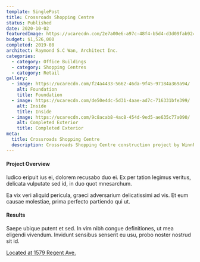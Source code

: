 ```yaml
---
template: SinglePost
title: Crossroads Shopping Centre
status: Published
date: 2020-10-02
featuredImage: https://ucarecdn.com/2e7a00e6-a97c-48f4-b5d4-d3d09fab9244/
budget: $1,526,000
completed: 2019-08
architect: Raymond S.C Wan, Architect Inc.
categories:
  - category: Office Buildings
  - category: Shopping Centres
  - category: Retail
gallery:
  - image: https://ucarecdn.com/f24a4433-5662-46da-9f45-97184a369a94/
    alt: Foundation
    title: Foundation
  - image: https://ucarecdn.com/de50e4dc-5d31-4aae-ad7c-716331bfe399/
    alt: Inside
    title: Inside
  - image: https://ucarecdn.com/9c8acab8-4ac8-454d-9ed5-ae635c77a090/
    alt: Completed Exterior
    title: Completed Exterior
meta:
  title: Crossroads Shopping Centre
  description: Crossroads Shopping Centre construction project by WinnPro Construction
---
```

#### Project Overview

Iudico eripuit ius ei, dolorem recusabo duo ei. Ex per tation legimus veritus, delicata vulputate sed id, in duo quot mnesarchum.

Ea vix veri aliquid pericula, graeci adversarium delicatissimi ad vis. Et eum causae molestiae, prima perfecto partiendo qui ut.

#### Results

 Saepe ubique putent et sed. In vim nibh congue definitiones, ut mea eligendi vivendum. Invidunt sensibus senserit eu usu, probo noster nostrud sit id.

[Located at 1579 Regent Ave.](https://www.google.com/maps/place/1579+Regent+Ave+W,+Winnipeg,+MB+R2C+3B3/data=!4m2!3m1!1s0x52ea70ba2b1e0d71:0xf430c80447ca908f?sa=X&ved=2ahUKEwiktOPQx7zsAhWGvZ4KHTNpDxYQ8gEwAHoECAsQAQ)